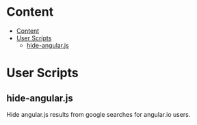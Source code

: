 # Content
- [Content](#content)
- [User Scripts](#user-scripts)
  - [hide-angular.js](#hide-angularjs)

# User Scripts

## hide-angular.js

Hide angular.js results from google searches for angular.io users.